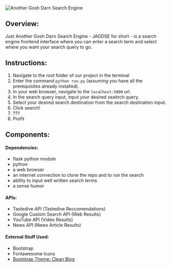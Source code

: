 ![Another Gosh Darn Search Engine](https://i.imgur.com/8OnBHxT.png)

## Overview:
Just Another Gosh Darn Search Engine - JAGDSE for short - is a search engine frontend interface where
you can enter a search term and select where you want your search query to go.

## Instructions:

1. Navigate to the root folder of our project in the terminal
2. Enter the command `python run.py` (assuming you have all the prerequisites already installed).
3. In your web browser, navigate to the `localhost:5000` url.
4. In the search query input, input your desired seaitrch query.
5. Select your desired search destination from the search destination input.
6. Click search!
7. ???
8. Profit

## Components:

#### Dependencies:

* flask python module
* python
* a web browser
* an internet connection to clone the repo and to run the search
* ability to input well written search terms
* a sense humor

#### APIs:

* Tastedive API (Tastedive Reccomendations)
* Google Custom Search API (Web Results)
* YouTube API (Video Results)
* News API (News Article Results)

#### External Stuff Used:

* Bootstrap
* Fontawesome Icons
* [Bootstrap Theme: Clean Blog](https://github.com/BlackrockDigital/startbootstrap-clean-blog)  